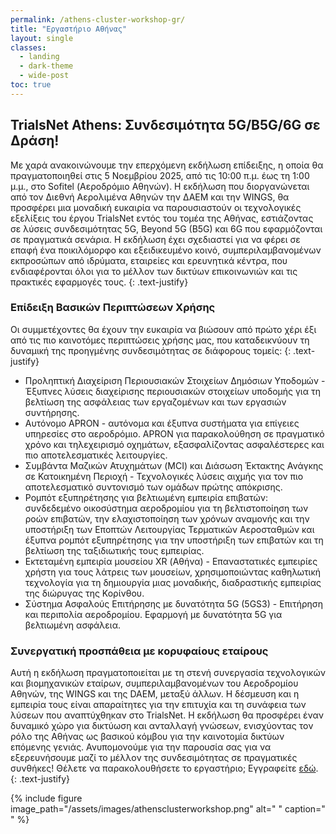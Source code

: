 ```yaml
---
permalink: /athens-cluster-workshop-gr/
title: "Εργαστήριο Αθήνας"
layout: single
classes:
  - landing
  - dark-theme
  - wide-post
toc: true
---
```


## TrialsNet Athens: Συνδεσιμότητα 5G/B5G/6G σε Δράση! 
Με χαρά ανακοινώνουμε την επερχόμενη εκδήλωση επίδειξης, η οποία θα πραγματοποιηθεί στις 5 Νοεμβρίου 2025, από τις 10:00 π.μ. έως τη 1:00 μ.μ., στο Sofitel (Αεροδρόμιο Αθηνών). Η εκδήλωση που διοργανώνεται από τον Διεθνή Αερολιμένα Αθηνών την ΔΑΕΜ και την WINGS, θα προσφέρει μια μοναδική ευκαιρία να παρουσιαστούν οι τεχνολογικές εξελίξεις του έργου TrialsNet εντός του τομέα της Αθήνας, εστιάζοντας σε λύσεις συνδεσιμότητας 5G, Beyond 5G (B5G) και 6G που εφαρμόζονται σε πραγματικά σενάρια. Η εκδήλωση έχει σχεδιαστεί για να φέρει σε επαφή ένα ποικιλόμορφο και εξειδικευμένο κοινό, συμπεριλαμβανομένων εκπροσώπων από ιδρύματα, εταιρείες και ερευνητικά κέντρα, που ενδιαφέρονται όλοι για το μέλλον των δικτύων επικοινωνιών και τις πρακτικές εφαρμογές τους.
{: .text-justify}

### Επίδειξη Βασικών Περιπτώσεων Χρήσης
Οι συμμετέχοντες θα έχουν την ευκαιρία να βιώσουν από πρώτο χέρι έξι από τις πιο καινοτόμες περιπτώσεις χρήσης μας, που καταδεικνύουν τη δυναμική της προηγμένης συνδεσιμότητας σε διάφορους τομείς:
{: .text-justify}

- Προληπτική Διαχείριση Περιουσιακών Στοιχείων Δημόσιων Υποδομών - Έξυπνες λύσεις διαχείρισης περιουσιακών στοιχείων υποδομής για τη βελτίωση της ασφάλειας των εργαζομένων και των εργασιών συντήρησης.
- Αυτόνομο APRON - αυτόνομα και έξυπνα συστήματα για επίγειες υπηρεσίες στο αεροδρόμιο. APRON για παρακολούθηση σε πραγματικό χρόνο και τηλεχειρισμό οχημάτων, εξασφαλίζοντας ασφαλέστερες και πιο αποτελεσματικές λειτουργίες.
- Συμβάντα Μαζικών Ατυχημάτων (MCI) και Διάσωση Έκτακτης Ανάγκης σε Κατοικημένη Περιοχή - Τεχνολογικές λύσεις αιχμής για τον πιο αποτελεσματικό συντονισμό των ομάδων πρώτης απόκρισης.
- Ρομπότ εξυπηρέτησης για βελτιωμένη εμπειρία επιβατών: συνδεδεμένο οικοσύστημα αεροδρομίου για τη βελτιστοποίηση των ροών επιβατών, την ελαχιστοποίηση των χρόνων αναμονής και την υποστήριξη των Εποπτών Λειτουργίας Τερματικών Αεροσταθμών και έξυπνα ρομπότ εξυπηρέτησης για την υποστήριξη των επιβατών και τη βελτίωση της ταξιδιωτικής τους εμπειρίας.
- Εκτεταμένη εμπειρία μουσείου XR (Αθήνα) - Επαναστατικές εμπειρίες χρήστη για τους λάτρεις των μουσείων, χρησιμοποιώντας καθηλωτική τεχνολογία για τη δημιουργία μιας μοναδικής, διαδραστικής εμπειρίας της διώρυγας της Κορίνθου.
- Σύστημα Ασφαλούς Επιτήρησης με δυνατότητα 5G (5GS3) - Επιτήρηση και περιπολία αεροδρομίου. Εφαρμογή με δυνατότητα 5G για βελτιωμένη ασφάλεια.

### Συνεργατική προσπάθεια με κορυφαίους εταίρους

Αυτή η εκδήλωση πραγματοποιείται με τη στενή συνεργασία τεχνολογικών και βιομηχανικών εταίρων, συμπεριλαμβανομένων του Αεροδρομίου Αθηνών, της WINGS και της DAEM, μεταξύ άλλων. Η δέσμευση και η εμπειρία τους είναι απαραίτητες για την επιτυχία και τη συνάφεια των λύσεων που αναπτύχθηκαν στο TrialsNet. Η εκδήλωση θα προσφέρει έναν δυναμικό χώρο για δικτύωση και ανταλλαγή γνώσεων, ενισχύοντας τον ρόλο της Αθήνας ως βασικού κόμβου για την καινοτομία δικτύων επόμενης γενιάς. Ανυπομονούμε για την παρουσία σας για να εξερευνήσουμε μαζί το μέλλον της συνδεσιμότητας σε πραγματικές συνθήκες! Θέλετε να παρακολουθήσετε το εργαστήριο;  Εγγραφείτε [εδώ](https://forms.gle/rE2yvCwoSqvveb1C7).
{: .text-justify}


{% include figure image_path="/assets/images/athensclusterworkshop.png" alt=" " caption=" " %}




